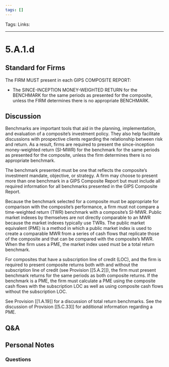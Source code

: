 ```yaml
---
tags: []
---
```

Tags:
Links: 
___
# 5.A.1.d
## Standard for Firms
The FIRM MUST present in each GIPS COMPOSITE REPORT:
- The SINCE-INCEPTION MONEY-WEIGHTED RETURN for the BENCHMARK for the same periods as presented for the composite, unless the FIRM determines there is no appropriate BENCHMARK.
## Discussion
Benchmarks are important tools that aid in the planning, implementation, and evaluation of a composite’s investment policy. They also help facilitate discussions with prospective clients regarding the relationship between risk and return. As a result, firms are required to present the since-inception money-weighted return (SI-MWR) for the benchmark for the same periods as presented for the composite, unless the firm determines there is no appropriate benchmark.

The benchmark presented must be one that reflects the composite’s investment mandate, objective, or strategy. A firm may choose to present more than one benchmark in a GIPS Composite Report but must include all required information for all benchmarks presented in the GIPS Composite Report.

Because the benchmark selected for a composite must be appropriate for comparison with the composite’s performance, a firm must not compare a time-weighted return (TWR) benchmark with a composite’s SI-MWR. Public market indexes by themselves are not directly comparable to an MWR because the market indexes typically use TWRs. The public market equivalent (PME) is a method in which a public market index is used to create a comparable MWR from a series of cash flows that replicate those of the composite and that can be compared with the composite’s MWR. When the firm uses a PME, the market index used must be a total return benchmark.

For composites that have a subscription line of credit (LOC), and the firm is required to present composite returns both with and without the subscription line of credit (see Provision [[5.A.2]]), the firm must present benchmark returns for the same periods as both composite returns. If the benchmark is a PME, the firm must calculate a PME using the composite cash flows with the subscription LOC as well as using composite cash flows without the subscription LOC.

See Provision [[1.A.19]] for a discussion of total return benchmarks. See the discussion of Provision [[5.C.33]] for additional information regarding a PME.
## Q&A

## Personal Notes

### Questions